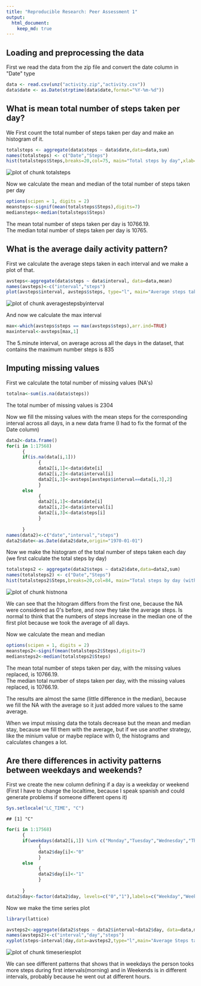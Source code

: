```yaml
---
title: "Reproducible Research: Peer Assessment 1"
output: 
  html_document:
    keep_md: true
---
```



## Loading and preprocessing the data

First we read the data from the zip file and convert the date column in "Date" type


```r
data <- read.csv(unz("activity.zip","activity.csv"))
data$date <- as.Date(strptime(data$date,format="%Y-%m-%d"))
```

## What is mean total number of steps taken per day?

We First count the total number of steps taken per day and make an histogram of it.


```r
totalsteps <- aggregate(data$steps ~ data$date,data=data,sum)
names(totalsteps) <- c("Date","Steps")
hist(totalsteps$Steps,breaks=20,col=75, main="Total steps by day",xlab="Number of steps taken")
```

![plot of chunk totalsteps](figure/totalsteps-1.png) 

Now we calculate the mean and median of the total number of steps taken per day


```r
options(scipen = 1, digits = 2)
meansteps<-signif(mean(totalsteps$Steps),digits=7)
mediansteps<-median(totalsteps$Steps)
```

The mean total number of steps taken per day is 10766.19.  
The median total number of steps taken per day is 10765.

## What is the average daily activity pattern?

First we calculate the average steps taken in each interval and we make a plot of that.


```r
avsteps<-aggregate(data$steps ~ data$interval, data=data,mean)
names(avsteps)<-c("interval","steps")
plot(avsteps$interval, avsteps$steps, type="l", main="Average steps taken by Interval across all days",xlab="Interval",ylab="Steps",col="red")
```

![plot of chunk averagestepsbyinterval](figure/averagestepsbyinterval-1.png) 

And now we calculate the max interval


```r
max<-which(avsteps$steps == max(avsteps$steps),arr.ind=TRUE)
maxinterval<-avsteps[max,1]
```

The 5.minute interval, on average across all the days in the dataset, that contains the maximum number steps is 835

## Imputing missing values

First we calculate the total number of missing values (NA's)


```r
totalna<-sum(is.na(data$steps))
```

The total number of missing values is 2304

Now we fill the missing values with the mean steps for the corresponding interval across all days, in a new data frame
(I had to fix the format of the Date column)


```r
data2<-data.frame()
for(i in 1:17568)
      {
      if(is.na(data[i,1]))
            {
            data2[i,1]<-data$date[i]
            data2[i,2]<-data$interval[i]
            data2[i,3]<-avsteps[avsteps$interval==data[i,3],2]
            }
      else
            {
            data2[i,1]<-data$date[i]
            data2[i,2]<-data$interval[i]
            data2[i,3]<-data$steps[i]
            }
      
      }
names(data2)<-c("date","interval","steps")
data2$date<-as.Date(data2$date,origin="1970-01-01")
```

Now we make the histogram of the total number of steps taken each day (we first calculate the total steps by day)


```r
totalsteps2 <- aggregate(data2$steps ~ data2$date,data=data2,sum)
names(totalsteps2) <- c("Date","Steps")
hist(totalsteps2$Steps,breaks=20,col=84, main="Total steps by day (with filling NA's)",xlab="Number of steps taken")
```

![plot of chunk histnona](figure/histnona-1.png) 

We can see that the hitogram differs from the first one, because the NA were considered as 0's before, and now they take the average steps. Is normal to think that the numbers of steps increase in the median one of the first plot because we took the average of all days.

Now we calculate the mean and median


```r
options(scipen = 1, digits = 2)
meansteps2<-signif(mean(totalsteps2$Steps),digits=7)
mediansteps2<-median(totalsteps2$Steps)
```

The mean total number of steps taken per day, with the missing values replaced, is 10766.19.  
The median total number of steps taken per day, with the missing values replaced, is 10766.19.

The results are almost the same (little difference in the median), because we fill the NA with the average so it just added more values to the same average.

When we imput missing data the totals decrease but the mean and median stay, because we fill them with the average, but if we use another strategy, like the minium value or maybe replace with 0, the histograms and calculates changes a lot.

## Are there differences in activity patterns between weekdays and weekends?

First we create the new column defining if a day is a weekday or weekend
(First I have to change the localtime, because I speak spanish and could generate problems if someone different opens it)


```r
Sys.setlocale("LC_TIME", "C")
```

```
## [1] "C"
```

```r
for(i in 1:17568)
      {
      if(weekdays(data2[i,1]) %in% c("Monday","Tuesday","Wednesday","Thursday","Friday"))
            {
            data2$day[i]<-"0"
            }
      else
            {
            data2$day[i]<-"1"
            }
      
      }
data2$day<-factor(data2$day, levels=c("0","1"),labels=c("Weekday","Weekend"))
```

Now we make the time series plot


```r
library(lattice) 

avsteps2<-aggregate(data2$steps ~ data2$interval+data2$day, data=data,mean)
names(avsteps2)<-c("interval","day","steps")
xyplot(steps~interval|day,data=avsteps2,type="l",main="Average Steps taken across all days by type of Day",xlab="Interval",ylab="Average Number of Steps",layout=c(1,2))
```

![plot of chunk timeseriesplot](figure/timeseriesplot-1.png) 

We can see different patterns that shows that in weekdays the person tooks more steps during first intervals(morning) and in Weekends is in different intervals, probably because he went out at different hours.
